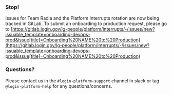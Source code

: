 ### Stop!

Issues for Team Radia and the Platform Interrupts rotation are now being tracked in GitLab.  To submit an onboarding to production request, please go to [https://gitlab.login.gov/lg-people/platform/interrupts/-/issues/new?issuable_template=onboarding-devops-prod&issue[title]=Onboarding%20NAME%20to%20Production](https://gitlab.login.gov/lg-people/platform/interrupts/-/issues/new?issuable_template=onboarding-devops-prod&issue[title]=Onboarding%20NAME%20to%20Production)

### Questions?
Please contact us in the `#login-platform-support` channel in slack or tag `@login-platform-help` for any questions/concerns.